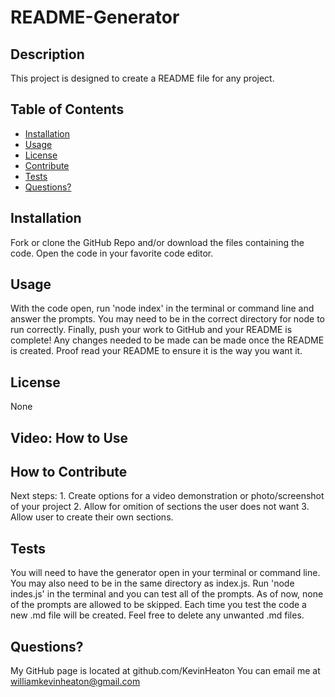 # README-Generator

  ## Description
  This project is designed to create a README file for any project.

  ## Table of Contents
  - [Installation](#installation)
  - [Usage](#usage)
  - [License](#License)
  - [Contribute](#Contribute)
  - [Tests](#Tests)
  - [Questions?](#Questions?)

  ## Installation
  Fork or clone the GitHub Repo and/or download the files containing the code. Open the code in your favorite code editor.

  ## Usage
  With the code open, run 'node index' in the terminal or command line and answer the prompts. You may need to be in the correct directory for node to run correctly. Finally, push your work to GitHub and your README is complete! Any changes needed to be made can be made once the README is created. Proof read your README to ensure it is the way you want it.

  ## License 
  None
  
  ## Video: How to Use


  ## How to Contribute
  Next steps: 
    1. Create options for a video demonstration or photo/screenshot of your project
    2. Allow for omition of sections the user does not want
    3. Allow user to create their own sections.

  ## Tests
  You will need to have the generator open in your terminal or command line. You may also need to be in the same directory as index.js. Run 'node indes.js' in the terminal and you can test all of the prompts. As of now, none of the prompts are allowed to be skipped. Each time you test the code a new .md file will be created. Feel free to delete any unwanted .md files.

  ## Questions?
  My GitHub page is located at github.com/KevinHeaton
  You can email me at williamkevinheaton@gmail.com


